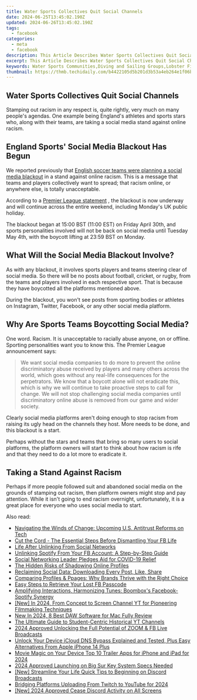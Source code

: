 ```yaml
---
title: Water Sports Collectives Quit Social Channels
date: 2024-06-25T13:45:02.190Z
updated: 2024-06-26T13:45:02.190Z
tags:
  - facebook
categories:
  - meta
  - facebook
description: This Article Describes Water Sports Collectives Quit Social Channels
excerpt: This Article Describes Water Sports Collectives Quit Social Channels
keywords: Water Sports Communities,Diving and Sailing Groups,Lobster Fishers Collective,Maritime Sports Societies,Water Activity Groups,Fishermen Co-Ops,Water Sports Enthusiasts Social Groups
thumbnail: https://thmb.techidaily.com/b4422105d5b201d3b53a4eb264e1f06b970718d58f743a8d9923df114d599783.jpg
---
```


## Water Sports Collectives Quit Social Channels

 Stamping out racism in any respect is, quite rightly, very much on many people's agendas. One example being England's athletes and sports stars who, along with their teams, are taking a social media stand against online racism.

## England Sports' Social Media Blackout Has Begun

 We reported previously that [English soccer teams were planning a social media blackout](https://www.makeuseof.com/english-soccer-teams-are-boycotting-social-media-over-online-abuse/) in a stand against online racism. This is a message that teams and players collectively want to spread; that racism online, or anywhere else, is totally unacceptable.

 According to a [Premier League statement](https://www.premierleague.com/news/2122300) , the blackout is now underway and will continue across the entire weekend, including Monday's UK public holiday.

 The blackout began at 15:00 BST (11:00 EST) on Friday April 30th, and sports personalities involved will not be back on social media until Tuesday May 4th, with the boycott lifting at 23:59 BST on Monday.

## What Will the Social Media Blackout Involve?

 As with any blackout, it involves sports players and teams steering clear of social media. So there will be no posts about football, cricket, or rugby, from the teams and players involved in each respective sport. That is because they have boycotted all the platforms mentioned above.

 During the blackout, you won't see posts from sporting bodies or athletes on Instagram, Twitter, Facebook, or any other social media platform.

## Why Are Sports Teams Boycotting Social Media?

 One word. Racism. It is unacceptable to racially abuse anyone, on or offline. Sporting personalities want you to know this. The Premier League announcement says:

> We want social media companies to do more to prevent the online discriminatory abuse received by players and many others across the world, which goes without any real-life consequences for the perpetrators. We know that a boycott alone will not eradicate this, which is why we will continue to take proactive steps to call for change. We will not stop challenging social media companies until discriminatory online abuse is removed from our game and wider society.

 Clearly social media platforms aren't doing enough to stop racism from raising its ugly head on the channels they host. More needs to be done, and this blackout is a start.

 Perhaps without the stars and teams that bring so many users to social platforms, the platform owners will start to think about how racism is rife and that they need to do a lot more to eradicate it.

## Taking a Stand Against Racism

 Perhaps if more people followed suit and abandoned social media on the grounds of stamping out racism, then platform owners might stop and pay attention. While it isn't going to end racism overnight, unfortunately, it is a great place for everyone who uses social media to start.


<ins class="adsbygoogle"
     style="display:block"
     data-ad-format="autorelaxed"
     data-ad-client="ca-pub-7571918770474297"
     data-ad-slot="1223367746"></ins>



<ins class="adsbygoogle"
     style="display:block"
     data-ad-client="ca-pub-7571918770474297"
     data-ad-slot="8358498916"
     data-ad-format="auto"
     data-full-width-responsive="true"></ins>

<span class="atpl-alsoreadstyle">Also read:</span>
<div><ul>
<li><a href="https://facebook.techidaily.com/navigating-the-winds-of-change-upcoming-us-antitrust-reforms-on-tech/"><u>Navigating the Winds of Change: Upcoming U.S. Antitrust Reforms on Tech</u></a></li>
<li><a href="https://facebook.techidaily.com/cut-the-cord-the-essential-steps-before-dismantling-your-fb-life/"><u>Cut the Cord - The Essential Steps Before Dismantling Your FB Life</u></a></li>
<li><a href="https://facebook.techidaily.com/life-after-unlinking-from-social-networks/"><u>Life After Unlinking From Social Networks</u></a></li>
<li><a href="https://facebook.techidaily.com/unlinking-spotify-from-your-fb-account-a-step-by-step-guide/"><u>Unlinking Spotify From Your FB Account: A Step-by-Step Guide</u></a></li>
<li><a href="https://facebook.techidaily.com/social-networking-leader-pledges-aid-for-covid-19-relief/"><u>Social Networking Leader Pledges Aid for COVID-19 Relief</u></a></li>
<li><a href="https://facebook.techidaily.com/the-hidden-risks-of-shadowing-online-profiles/"><u>The Hidden Risks of Shadowing Online Profiles</u></a></li>
<li><a href="https://facebook.techidaily.com/reclaiming-social-data-downloading-every-post-like-share/"><u>Reclaiming Social Data: Downloading Every Post, Like, Share</u></a></li>
<li><a href="https://facebook.techidaily.com/comparing-profiles-and-ppages-why-brands-thrive-with-the-right-choice/"><u>Comparing Profiles & Ppages: Why Brands Thrive with the Right Choice</u></a></li>
<li><a href="https://facebook.techidaily.com/easy-steps-to-retrieve-your-lost-fb-passcode/"><u>Easy Steps to Retrieve Your Lost FB Passcode</u></a></li>
<li><a href="https://facebook.techidaily.com/amplifying-interactions-harmonizing-tunes-boomboxs-facebook-spotify-synergy/"><u>Amplifying Interactions, Harmonizing Tunes: Boombox's Facebook-Spotify Synergy</u></a></li>
<li><a href="https://eaxpv-info.techidaily.com/new-in-2024-from-concept-to-screen-channel-yt-for-pioneering-filmmaking-techniques/"><u>[New] In 2024, From Concept to Screen  Channel YT for Pioneering Filmmaking Techniques</u></a></li>
<li><a href="https://audio-shaping.techidaily.com/new-in-2024-8-best-daw-software-for-mac-fully-review/"><u>New In 2024, 8 Best DAW Software for Mac Fully Review</u></a></li>
<li><a href="https://youtube-clips.techidaily.com/the-ultimate-guide-to-student-centric-historical-yt-channels/"><u>The Ultimate Guide to Student-Centric Historical YT Channels</u></a></li>
<li><a href="https://some-guidance.techidaily.com/2024-approved-unlocking-the-full-potential-of-zoom-and-fb-live-broadcasts/"><u>2024 Approved  Unlocking the Full Potential of ZOOM & FB Live Broadcasts</u></a></li>
<li><a href="https://activate-lock.techidaily.com/unlock-your-device-icloud-dns-bypass-explained-and-tested-plus-easy-alternatives-from-apple-iphone-14-plus-by-drfone-ios/"><u>Unlock Your Device iCloud DNS Bypass Explained and Tested, Plus Easy Alternatives From Apple iPhone 14 Plus</u></a></li>
<li><a href="https://smart-video-creator.techidaily.com/movie-magic-on-your-device-top-10-trailer-apps-for-iphone-and-ipad-for-2024/"><u>Movie Magic on Your Device Top 10 Trailer Apps for iPhone and iPad for 2024</u></a></li>
<li><a href="https://extra-skills.techidaily.com/2024-approved-launching-on-big-sur-key-system-specs-needed/"><u>2024 Approved  Launching on Big Sur  Key System Specs Needed</u></a></li>
<li><a href="https://discord-videos.techidaily.com/new-streamline-your-life-quick-tips-to-beginning-on-discord-broadcasts/"><u>[New] Streamline Your Life  Quick Tips to Beginning on Discord Broadcasts</u></a></li>
<li><a href="https://youtube-videos.techidaily.com/bridging-platforms-uploading-from-twitch-to-youtube-for-2024/"><u>Bridging Platforms  Uploading From Twitch to YouTube for 2024</u></a></li>
<li><a href="https://discord-videos.techidaily.com/new-2024-approved-cease-discord-activity-on-all-screens/"><u>[New] 2024 Approved  Cease Discord Activity on All Screens</u></a></li>
</ul></div>
